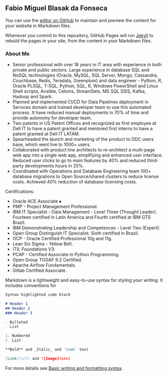 ## Fabio Miguel Blasak da Fonseca

You can use the [editor on GitHub](https://github.com/fabiombfonseca/fabiofonseca.github.io/edit/main/README.md) to maintain and preview the content for your website in Markdown files.

Whenever you commit to this repository, GitHub Pages will run [Jekyll](https://jekyllrb.com/) to rebuild the pages in your site, from the content in your Markdown files.

### About Me

- Senior professional with over 18 years in IT area with experience in both private and public sectors. Large experience in database SQL and NoSQL technologies (Oracle, MySQL, SQL Server, Mongo, Cassandra, Couchbase, Redis, Teradata, Greenplum) and data engineer - Python, R, Oracle PLSQL, T-SQL, Python, SQL, R, Windows PowerShell and Linux Shell scripts, Ansible, Celonis, StreamSets, MS SQL SSIS, Kafka, Hadoop and Spark.
- Planned and implemented CI/CD for Data Pipelines deployment in Services domain and trained developer team to use this automated process. It have reduced manual deployments in 70% of time and provide autonomy for developer team.
- Two patents in US Patent Offices and recognized as first employee at Dell IT to have a patent granted and mentored first interns to have a patent granted at Dell IT LATAM.
- Spearheaded the launch and marketing of the product to DDC users base, which went live to 1000+ users.
- Collaborated with product line architects to re-architect a multi-page web app into a single web app, simplifying and enhanced user interface. Reduced user clicks to go to main features by 40% and reduced third-party developments hours in 25%.
- Coordinated with Operations and Database Engineering team 100+ database migrations to Open Source/shared clusters to reduce license costs. Achieved 40% reduction of database licensing costs.

Certifications:
- Oracle ACE Associate ♠
- PMP - Project Management Professional.
- IBM IT Specialist - Data Management - Level Three (Thought Leader). Fourteen certified in Latin America and Fourth certified at IBM GTS Brazil.
- IBM Demonstrating Leadership and Competences - Level Two (Expert).
- Open Group Distinguish IT Specialist. Sixth certified in Brazil.
- OCP - Oracle Certified Professional 10g and 11g.
- Lean Six Sigma - Yellow Belt.
- ITIL Foundations V3.
- PCAP - Certified Associate in Python Programming.
- Open Group TOGAF 9.2 Certified.
- Apache Airflow Fundamentals.
- Gitlab Certified Associate.

Markdown is a lightweight and easy-to-use syntax for styling your writing. It includes conventions for

```markdown
Syntax highlighted code block

# Header 1
## Header 2
### Header 3

- Bulleted
- List

1. Numbered
2. List

**Bold** and _Italic_ and `Code` text

[Link](url) and ![Image](src)
```

For more details see [Basic writing and formatting syntax](https://docs.github.com/en/github/writing-on-github/getting-started-with-writing-and-formatting-on-github/basic-writing-and-formatting-syntax).
